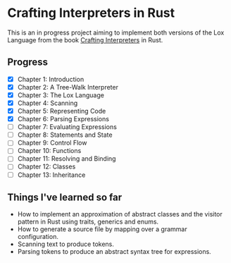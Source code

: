 # Crafting Interpreters in Rust

This is an in progress project aiming to implement both versions of the Lox Language from the book [Crafting Interpreters](https://craftinginterpreters.com/) in Rust.

## Progress

- [x] Chapter 1: Introduction
- [x] Chapter 2: A Tree-Walk Interpreter
- [x] Chapter 3: The Lox Language
- [x] Chapter 4: Scanning
- [x] Chapter 5: Representing Code
- [x] Chapter 6: Parsing Expressions
- [ ] Chapter 7: Evaluating Expressions
- [ ] Chapter 8: Statements and State
- [ ] Chapter 9: Control Flow
- [ ] Chapter 10: Functions
- [ ] Chapter 11: Resolving and Binding
- [ ] Chapter 12: Classes
- [ ] Chapter 13: Inheritance

## Things I've learned so far

- How to implement an approximation of abstract classes and the visitor pattern in Rust using traits, generics and enums.
- How to generate a source file by mapping over a grammar configuration. 
- Scanning text to produce tokens.
- Parsing tokens to produce an abstract syntax tree for expressions.